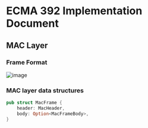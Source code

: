 # ECMA 392 Implementation Document

## MAC Layer

### Frame Format
![image](https://user-images.githubusercontent.com/3691485/185741495-a22bb397-8ff6-4a79-8caa-b33aede7ea37.png)

### MAC layer data structures
```rust
pub struct MacFrame {
    header: MacHeader,
    body: Option<MacFrameBody>,
}
```
